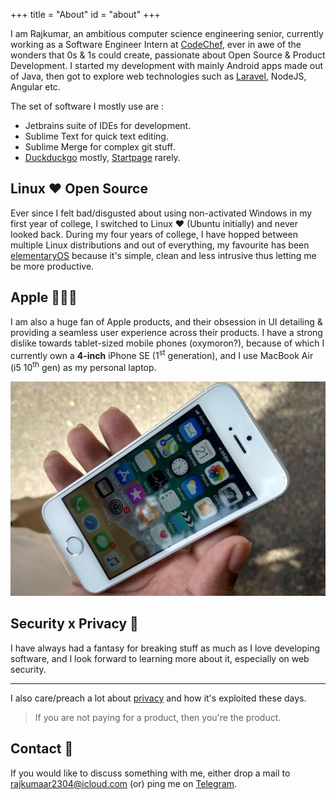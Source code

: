 +++
title = "About"
id = "about"
+++

I am Rajkumar, an ambitious computer science engineering senior, currently working as a 
Software Engineer Intern at [CodeChef](https://codechef.com), ever in awe of the wonders 
that 0s & 1s could create, passionate about Open Source & Product Development. 
I started my development with mainly Android apps made out of Java, 
then got to explore web technologies such as [Laravel](https://laravel.com), NodeJS, Angular etc.

The set of software I mostly use are :
- Jetbrains suite of IDEs for development.
- Sublime Text for quick text editing.
- Sublime Merge for complex git stuff.
- [Duckduckgo](https://duck.com) mostly, [Startpage](https://startpage.com) rarely.

## Linux &hearts; Open Source
Ever since I felt bad/disgusted about using non-activated Windows in my first year of college,
I switched to Linux &hearts; (Ubuntu initially) and never looked back. 
During my four years of college, I have hopped between multiple Linux distributions 
and out of everything, my favourite has been [elementaryOS](https://elementary.io) 
because it's simple, clean and less intrusive thus letting me be more productive.


## Apple 👨🏻‍💻
I am also a huge fan of Apple products, and their obsession in UI detailing 
&amp; providing a seamless user experience across their products. 
I have a strong dislike towards tablet-sized mobile phones (oxymoron?), because of which 
I currently own a **4-inch** iPhone SE (1<sup>st</sup> generation), and I use MacBook Air
(i5 10<sup>th</sup> gen) as my personal laptop.

![iPhone SE](/iPhone.jpg) 
 
## Security x Privacy 👻 
I have always had a fantasy for breaking stuff as much as I love developing software, 
and I look forward to learning more about it, especially on web security.
***
I also care/preach a lot about [privacy](https://privacytools.io) and 
how it's exploited these days.

> If you are not paying for a product, then you're the product.

## Contact 💬
If you would like to discuss something with me, 
either drop a mail to [rajkumaar2304@icloud.com](mailto:rajkumaar2304@icloud.com) 
(or) ping me on [Telegram](https://t.me/rajkumaar23).
